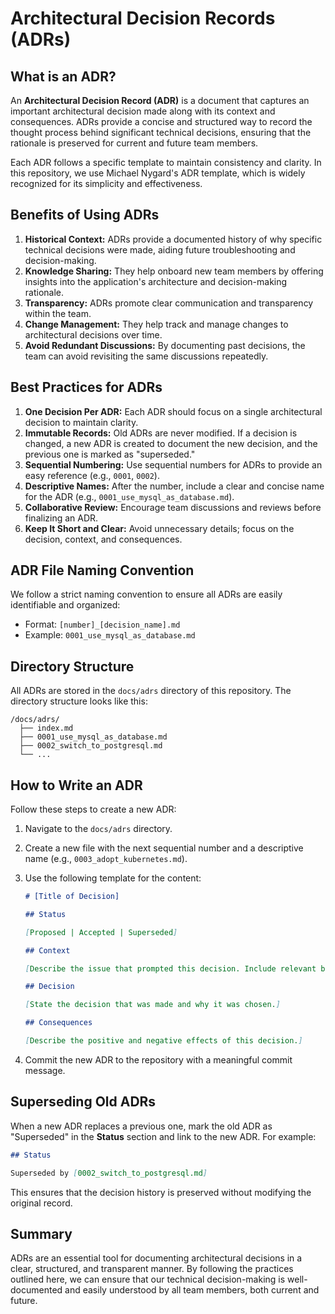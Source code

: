 # Architectural Decision Records (ADRs)

## What is an ADR?

An **Architectural Decision Record (ADR)** is a document that captures an important architectural decision made along with its context and consequences. ADRs provide a concise and structured way to record the thought process behind significant technical decisions, ensuring that the rationale is preserved for current and future team members.

Each ADR follows a specific template to maintain consistency and clarity. In this repository, we use Michael Nygard's ADR template, which is widely recognized for its simplicity and effectiveness.

## Benefits of Using ADRs

1. **Historical Context:** ADRs provide a documented history of why specific technical decisions were made, aiding future troubleshooting and decision-making.
2. **Knowledge Sharing:** They help onboard new team members by offering insights into the application's architecture and decision-making rationale.
3. **Transparency:** ADRs promote clear communication and transparency within the team.
4. **Change Management:** They help track and manage changes to architectural decisions over time.
5. **Avoid Redundant Discussions:** By documenting past decisions, the team can avoid revisiting the same discussions repeatedly.

## Best Practices for ADRs

1. **One Decision Per ADR:** Each ADR should focus on a single architectural decision to maintain clarity.
2. **Immutable Records:** Old ADRs are never modified. If a decision is changed, a new ADR is created to document the new decision, and the previous one is marked as "superseded."
3. **Sequential Numbering:** Use sequential numbers for ADRs to provide an easy reference (e.g., `0001`, `0002`).
4. **Descriptive Names:** After the number, include a clear and concise name for the ADR (e.g., `0001_use_mysql_as_database.md`).
5. **Collaborative Review:** Encourage team discussions and reviews before finalizing an ADR.
6. **Keep It Short and Clear:** Avoid unnecessary details; focus on the decision, context, and consequences.

## ADR File Naming Convention

We follow a strict naming convention to ensure all ADRs are easily identifiable and organized:

- Format: `[number]_[decision_name].md`
- Example: `0001_use_mysql_as_database.md`

## Directory Structure

All ADRs are stored in the `docs/adrs` directory of this repository. The directory structure looks like this:

```
/docs/adrs/
  ├── index.md
  ├── 0001_use_mysql_as_database.md
  ├── 0002_switch_to_postgresql.md
  └── ...
```

## How to Write an ADR

Follow these steps to create a new ADR:

1. Navigate to the `docs/adrs` directory.
2. Create a new file with the next sequential number and a descriptive name (e.g., `0003_adopt_kubernetes.md`).
3. Use the following template for the content:

   ```markdown
   # [Title of Decision]

   ## Status

   [Proposed | Accepted | Superseded]

   ## Context

   [Describe the issue that prompted this decision. Include relevant background information.]

   ## Decision

   [State the decision that was made and why it was chosen.]

   ## Consequences

   [Describe the positive and negative effects of this decision.]
   ```

4. Commit the new ADR to the repository with a meaningful commit message.

## Superseding Old ADRs

When a new ADR replaces a previous one, mark the old ADR as "Superseded" in the **Status** section and link to the new ADR. For example:

```markdown
## Status

Superseded by [0002_switch_to_postgresql.md]
```

This ensures that the decision history is preserved without modifying the original record.

## Summary

ADRs are an essential tool for documenting architectural decisions in a clear, structured, and transparent manner. By following the practices outlined here, we can ensure that our technical decision-making is well-documented and easily understood by all team members, both current and future.

